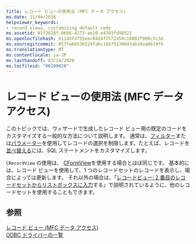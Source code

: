 ```yaml
---
title: レコード ビューの使用法 (MFC データ アクセス)
ms.date: 11/04/2016
helpviewer_keywords:
- record views, customizing default code
ms.assetid: 91f2828f-0666-4273-ae28-e4703fd98521
ms.openlocfilehash: 611ddfd755eec84d4f2572a50c18802f988c5c3d
ms.sourcegitcommit: 857fa6b530224fa6c18675138043aba9aa0619fb
ms.translationtype: MT
ms.contentlocale: ja-JP
ms.lasthandoff: 03/24/2020
ms.locfileid: "80209028"
---
```

# <a name="using-a-record-view--mfc-data-access"></a>レコード ビューの使用法 (MFC データ アクセス)

このトピックでは、ウィザードで生成したレコード ビュー用の既定のコードをカスタマイズする一般的な方法について説明します。 通常は、[フィルター](../data/odbc/recordset-filtering-records-odbc.md)または[パラメーター](../data/odbc/recordset-parameterizing-a-recordset-odbc.md)を使用してレコードの選択を制限します。たとえば、レコードを[並べ替える](../data/odbc/recordset-sorting-records-odbc.md)には、SQL ステートメントをカスタマイズします。

`CRecordView` の使用は、 [CFormView](../mfc/reference/cformview-class.md)を使用する場合とほぼ同じです。 基本的には、レコード ビューを使用して、1 つのレコードセットのレコードを表示し、場合によっては更新します。 それ以外の場合は、「[レコードビュー: 2 番目のレコードセットからリストボックスに入力](../data/filling-a-list-box-from-a-second-recordset-mfc-data-access.md)する」で説明されているように、他のレコードセットを使用することもできます。

## <a name="see-also"></a>参照

[レコード ビュー (MFC データ アクセス)](../data/record-views-mfc-data-access.md)<br/>
[ODBC ドライバーの一覧](../data/odbc/odbc-driver-list.md)
